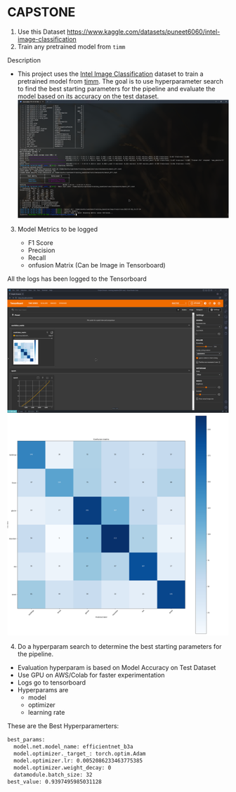 # CAPSTONE

1. Use this Dataset https://www.kaggle.com/datasets/puneet6060/intel-image-classification
2. Train any pretrained model from `timm`

Description

- This project uses the [Intel Image Classification](https://www.kaggle.com/datasets/puneet6060/intel-image-classification) dataset to train a pretrained model from [timm](https://github.com/rwightman/pytorch-image-models). The goal is to use hyperparameter search to find the best starting parameters for the pipeline and evaluate the model based on its accuracy on the test dataset. 
![](/images/1.png)

3.  Model Metrics to be logged

    - F1 Score
    - Precision
    - Recall
    - onfusion Matrix (Can be Image in Tensorboard)

All the logs has been logged to the Tensorboard

![](images/2.png)
![](images/3.png)

4. Do a hyperparam search to determine the best starting parameters for the pipeline.

- Evaluation hyperparam is based on Model Accuracy on Test Dataset
- Use GPU on AWS/Colab for faster experimentation
- Logs go to tensorboard
- Hyperparams are
  - model
  - optimizer
  - learning rate

These are the Best Hyperparamerters: 
```
best_params:
  model.net.model_name: efficientnet_b3a
  model.optimizer._target_: torch.optim.Adam
  model.optimizer.lr: 0.0052086233463775385
  model.optimizer.weight_decay: 0
  datamodule.batch_size: 32
best_value: 0.9397495985031128

```
